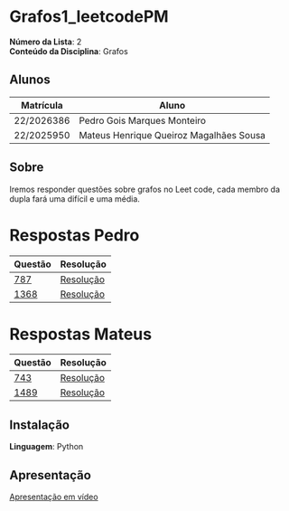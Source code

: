 # Grafos1_leetcodePM

**Número da Lista**: 2<br>
**Conteúdo da Disciplina**: Grafos<br>

## Alunos
|Matrícula | Aluno |
| -- | -- |
| 22/2026386  |  Pedro Gois Marques Monteiro |
| 22/2025950  |  Mateus Henrique Queiroz Magalhães Sousa |

## Sobre 
Iremos responder questões sobre grafos no Leet code, cada membro da dupla fará uma difícil e uma média.

# Respostas Pedro
|Questão | Resolução |
| -- | -- |
| [787](https://leetcode.com/problems/cheapest-flights-within-k-stops/description/) |  [Resolução](https://github.com/projeto-de-algoritmos-2025/Leetcodegrafos2/blob/master/Respostas/787.py) |
|  [1368](https://leetcode.com/problems/minimum-cost-to-make-at-least-one-valid-path-in-a-grid/description/)|  [Resolução](https://github.com/projeto-de-algoritmos-2025/Leetcodegrafos2/blob/master/Respostas/1368.py)|


# Respostas Mateus

|Questão | Resolução |
| -- | -- |
|  [743](https://leetcode.com/problems/network-delay-time/description/)|  [Resolução](https://github.com/projeto-de-algoritmos-2025/Leetcodegrafos2/blob/master/Respostas/743.py)|
|  [1489](https://leetcode.com/problems/find-critical-and-pseudo-critical-edges-in-minimum-spanning-tree/description/)|  [Resolução](https://github.com/projeto-de-algoritmos-2025/Leetcodegrafos2/blob/master/Respostas/1489.py)|

## Instalação 
**Linguagem**: Python<br>

## Apresentação
[Apresentação em vídeo ]()